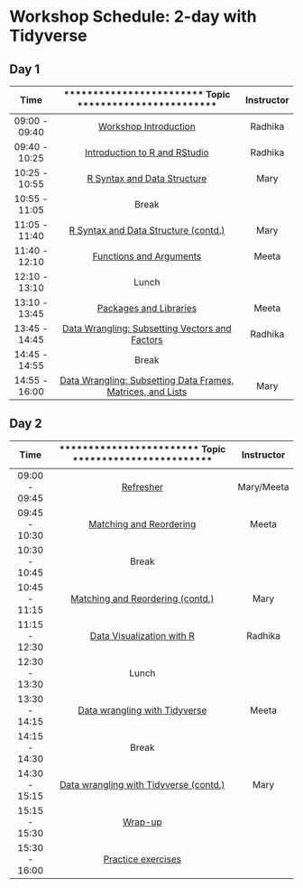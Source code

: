 # Workshop Schedule: 2-day with Tidyverse 

## Day 1

| Time            |  ************************ Topic ************************ | Instructor |
|:------------------------:|:------------------------------------------------:|:--------:|
|09:00 - 09:40 | [Workshop Introduction](https://hbctraining.github.io/Intro-to-R/lectures/Intro_to_workshop.pdf) | Radhika |
|09:40 - 10:25 | [Introduction to R and RStudio](https://hbctraining.github.io/Intro-to-R/lessons/01_introR-R-and-RStudio.html) | Radhika |
|10:25 - 10:55 | [R Syntax and Data Structure](https://hbctraining.github.io/Intro-to-R/lessons/02_introR-syntax-and-data-structures.html) | Mary |
|10:55 - 11:05 | Break | |
|11:05 - 11:40 | [R Syntax and Data Structure (contd.)](https://hbctraining.github.io/Intro-to-R/lessons/02_introR-syntax-and-data-structures.html) | Mary |
|11:40 - 12:10 | [Functions and Arguments](https://hbctraining.github.io/Intro-to-R/lessons/03_introR-functions-and-arguments.html) | Meeta |
|12:10 - 13:10 | Lunch | |
|13:10 - 13:45 | [Packages and Libraries](https://hbctraining.github.io/Intro-to-R/lessons/03_introR-functions-and-arguments.html#packages-and-libraries) | Meeta |
|13:45 - 14:45 | [Data Wrangling: Subsetting Vectors and Factors](https://hbctraining.github.io/Intro-to-R/lessons/04_introR-data-wrangling.html) | Radhika |
|14:45 - 14:55 | Break | |
|14:55 - 16:00 | [Data Wrangling: Subsetting Data Frames, Matrices, and Lists](https://hbctraining.github.io/Intro-to-R/lessons/05_introR-data-wrangling2.html) | Mary |

## Day 2

| Time            |  ************************ Topic ************************ | Instructor |
|:------------------------:|:------------------------------------------------:|:--------:|
|09:00 - 09:45 | [Refresher](https://hbctraining.github.io/Intro-to-R/lessons/animal_table.html) | Mary/Meeta |
|09:45 - 10:30 | [Matching and Reordering](https://hbctraining.github.io/Intro-to-R/lessons/06_matching_reordering.html) | Meeta |
|10:30 - 10:45 | Break | |
|10:45 - 11:15 | [Matching and Reordering (contd.)](https://hbctraining.github.io/Intro-to-R/lessons/06_matching_reordering.html) | Mary |
|11:15 - 12:30 | [Data Visualization with R](https://hbctraining.github.io/Intro-to-R/lessons/07_ggplot2.html) | Radhika |
|12:30 - 13:30 | Lunch | |
|13:30 - 14:15 | [Data wrangling with Tidyverse](https://hbctraining.github.io/Intro-to-R/lessons/08_intro_tidyverse.html) | Meeta |
|14:15 - 14:30 | Break
|14:30 - 15:15 | [Data wrangling with Tidyverse (contd.)](https://hbctraining.github.io/Intro-to-R/lessons/07_intro_tidyverse.html) | Mary |
|15:15 - 15:30 | [Wrap-up](https://hbctraining.github.io/Intro-to-R/lectures/R%20Workshop%20wrapup.pdf)
|15:30 - 16:00 | [Practice exercises](https://hbctraining.github.io/Intro-to-R/homework/Intro_to_R_hw.html)
